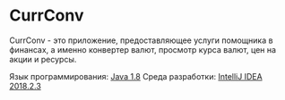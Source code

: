 # CurrConv
CurrConv - это приложение, предоставляющее услуги помощника в финансах, а именно конвертер валют, просмотр курса валют, цен на акции и ресурсы.

Язык программирования: [Java 1.8](https://www.oracle.com/technetwork/java/javase/downloads/jre8-downloads-2133155.html)
Среда разработки: [IntelliJ IDEA 2018.2.3](https://blog.jetbrains.com/idea/2018/09/intellij-idea-2018-2-3-is-here/)
